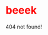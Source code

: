 <html>
<head>
</head>
<body>
       <h1 style="color: #ff0000;"> beeek </h1>
  <p> 404 not found! </p>
       
</body>
</html>
